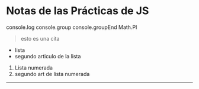 # Notas de las Prácticas de JS

console.log
console.group
console.groupEnd
Math.PI
>esto es una cita
- lista
- segundo articulo de la lista
1. Lista numerada
2. segundo art de lista numerada
___

